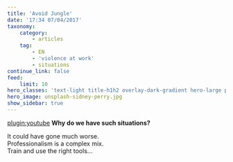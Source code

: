```yaml
---
title: 'Avoid Jungle'
date: '17:34 07/04/2017'
taxonomy:
    category:
        - articles
    tag:
        - EN
        - 'violence at work'
        - situations
continue_link: false
feed:
    limit: 10
hero_classes: 'text-light title-h1h2 overlay-dark-gradient hero-large parallax'
hero_image: unsplash-sidney-perry.jpg
show_sidebar: true
---
```


[plugin:youtube](https://www.youtube.com/watch?time_continue=3&v=6SMUIL4y1uM)
**Why do we have such situations?**

It could have gone much worse.  
Professionalism is a complex mix.  
Train and use the right tools…
